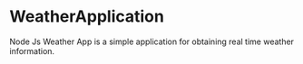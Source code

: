 # WeatherApplication
Node Js Weather App is a simple application for obtaining real time weather information.


